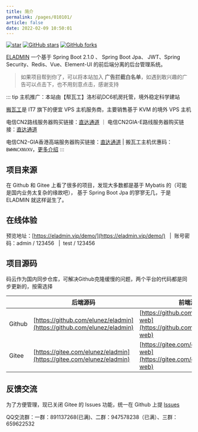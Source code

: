 ```yaml
---
title: 简介
permalink: /pages/010101/
article: false
date: 2022-02-09 10:50:01
---
```


[![star](https://gitee.com/elunez/eladmin/badge/star.svg?theme=white)](https://gitee.com/elunez/eladmin)
[![GitHub stars](https://img.shields.io/github/stars/elunez/eladmin.svg?style=social&label=Stars)](https://github.com/elunez/eladmin)
[![GitHub forks](https://img.shields.io/github/forks/elunez/eladmin.svg?style=social&label=Fork)](https://github.com/elunez/eladmin)

[ELADMIN](https://github.com/elunez/eladmin) 一个基于 Spring Boot 2.1.0 、 Spring Boot Jpa、 JWT、Spring Security、Redis、Vue、Element-UI 的前后端分离的后台管理系统。

> 如果项目帮到你了，可以将本站加入 **广告拦截白名单**，如遇到敢兴趣的广告可以点击下，也不用刻意点击，感谢支持

::: tip 主机推广：本站由【帮瓦工】洛杉矶DC6机房托管，境外稳定科学建站

[搬瓦工](https://bwh81.net/aff.php?aff=70876)是 IT7 旗下的便宜 VPS 主机服务商，主要销售基于 KVM 的境外 VPS 主机

电信CN2路线服务器购买链接：[直达通道](https://bwh81.net/aff.php?aff=70876&pid=57) ｜ 电信CN2GIA-E路线服务器购买链接：[直达通道](https://bwh81.net/aff.php?aff=70876&pid=87)

电信CN2-GIA香港高端服务器购买链接：[直达通道](https://bwh81.net/aff.php?aff=70876&pid=95) | 搬瓦工主机优惠码：`BWHNCXNVXV`，[更多介绍](/pages/050101/)
:::

## 项目来源

在 Github 和 Gitee 上看了很多的项目，发现大多数都是基于 Mybatis 的（可能是国内业务太复杂的缘故吧）， 基于 Spring Boot Jpa 的寥寥无几，于是 ELADMIN 就这样诞生了。

## 在线体验
预览地址：[https://eladmin.vip/demo/](https://eladmin.vip/demo/) &nbsp;&nbsp;|&nbsp;&nbsp;账号密码：admin / 123456 &nbsp;&nbsp;|&nbsp;&nbsp;test / 123456

## 项目源码

码云作为国内同步仓库，可解决Github克隆缓慢的问题，两个平台的代码都是同步更新的，按需选择

|     |   后端源码  |   前端源码  |
|---  |--- | --- |
|  Github  |  [https://github.com/elunez/eladmin](https://github.com/elunez/eladmin)   |  [https://github.com/elunez/eladmin-web](https://github.com/elunez/eladmin-web)  |
|  Gitee   |  [https://gitee.com/elunez/eladmin](https://gitee.com/elunez/eladmin)   | [https://gitee.com/elunez/eladmin-web](https://gitee.com/elunez/eladmin-web) |

## 反馈交流

为了方便管理，现已关闭 Gitee 的 Issues 功能，统一在 Github 上提 [Issues](https://github.com/elunez/eladmin/issues)

QQ交流群：一群：891137268(已满)、二群：947578238（已满）、三群：659622532

<Vssue :title="$title" />
